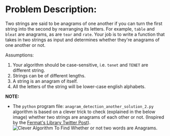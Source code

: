 # Problem Description:

Two strings are said to be anagrams of one another if you can turn the first string into the second by rearranging its letters.
For example, `table` and `bleat` are anagrams, as are `tear` and `rate`.
Your job is to write a function that takes in two strings as input and determines whether they're anagrams of one another or not.

Assumptions:
1. Your algorithm should be case-sensitive, i.e. `tenet` and `TENET` are different string.
2. Strings can be of different lengths.
3. A string is an anagram of itself.
4. All the letters of the string will be lower-case english alphabets.

**NOTE:**
* The `python` program file: `anagram_detection_another_solution_2.py` algorithm is based on a clever trick to check (explained in the below image) whether two strings are anagrams of each other or not. (Inspired by the [Fermat's Library Twitter Post](https://twitter.com/fermatslibrary/status/1275066521450975234?s=20)).
![Clever Algorithm To Find Whether or not two words are Anagrams](https://github.com/strikersps/Competitive-Programming/blob/master/Other-Programs/Anagram-Detection/Clever%20Algorithm%20To%20Find%20Whether%20or%20not%20two%20words%20are%20Anagrams.jpeg).

